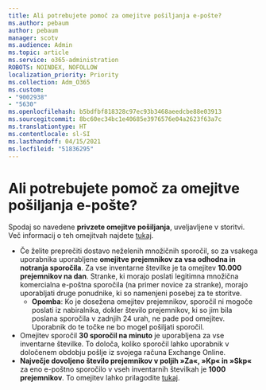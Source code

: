 ```yaml
---
title: Ali potrebujete pomoč za omejitve pošiljanja e-pošte?
ms.author: pebaum
author: pebaum
manager: scotv
ms.audience: Admin
ms.topic: article
ms.service: o365-administration
ROBOTS: NOINDEX, NOFOLLOW
localization_priority: Priority
ms.collection: Adm_O365
ms.custom:
- "9002938"
- "5630"
ms.openlocfilehash: b5bdfbf818328c97ec93b3468aeedcbe88e03913
ms.sourcegitcommit: 8bc60ec34bc1e40685e3976576e04a2623f63a7c
ms.translationtype: HT
ms.contentlocale: sl-SI
ms.lasthandoff: 04/15/2021
ms.locfileid: "51836295"
---
```

# <a name="need-help-with-email-sending-limits"></a>Ali potrebujete pomoč za omejitve pošiljanja e-pošte?

Spodaj so navedene **privzete omejitve pošiljanja**, uveljavljene v storitvi. Več informacij o teh omejitvah najdete [tukaj](https://docs.microsoft.com/office365/servicedescriptions/exchange-online-service-description/exchange-online-limits#receiving-and-sending-limits).

- Če želite preprečiti dostavo neželenih množičnih sporočil, so za vsakega uporabnika uporabljene **omejitve prejemnikov za vsa odhodna in notranja sporočila**. Za vse inventarne številke je ta omejitev **10.000 prejemnikov na dan**.  Stranke, ki morajo poslati legitimna množična komercialna e-poštna sporočila (na primer novice za stranke), morajo uporabljati druge ponudnike, ki so namenjeni posebej za te storitve.
    - **Opomba**: Ko je dosežena omejitev prejemnikov, sporočil ni mogoče poslati iz nabiralnika, dokler število prejemnikov, ki so jim bila poslana sporočila v zadnjih 24 urah, ne pade pod omejitev. Uporabnik do te točke ne bo mogel pošiljati sporočil.
- Omejitev sporočil **30 sporočil na minuto** je uporabljena za vse inventarne številke. To določa, koliko sporočil lahko uporabnik v določenem obdobju pošlje iz svojega računa Exchange Online.
- **Največje dovoljeno število prejemnikov v poljih »Za«, »Kp« in »Skp«** za eno e-poštno sporočilo v vseh inventarnih številkah je **1000 prejemnikov**. To omejitev lahko prilagodite [tukaj](https://techcommunity.microsoft.com/t5/exchange-team-blog/customizable-recipient-limits-in-office-365/ba-p/1183228).
